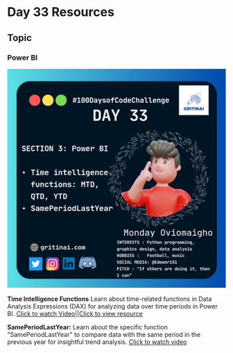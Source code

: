 # Day 33 Resources

## Topic

### Power BI

![100 days of code Day 33](https://github.com/GritinAI/100daysofcode2.0/blob/main/Images/Day33.jpg)


**Time Intelligence Functions** Learn about time-related functions in Data Analysis Expressions (DAX) for analyzing data over time periods in Power BI.
[Click to watch Video](https://www.youtube.com/watch?v=HPQGa1I6BfE&list=PLjNd3r1KLjQuVWrPuygE8QwEmCL6rrUrx&index=6)||[Click to view resource](https://drive.google.com/file/d/1-rfO5bDbun54GJS9TJfjd5bbKqpdtxzN/view)

**SamePeriodLastYear:** Learn about the specific function "SamePeriodLastYear" to compare data with the same period in the previous year for insightful trend analysis. 
[Click to watch video](https://www.youtube.com/watch?v=N4GPIgp5lGE&list=PLjNd3r1KLjQuVWrPuygE8QwEmCL6rrUrx&index=7)
